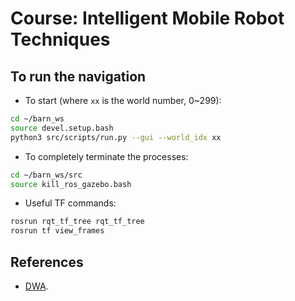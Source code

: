 # Course: Intelligent Mobile Robot Techniques

## To run the navigation

- To start (where `xx` is the world number, 0~299):

```bash
cd ~/barn_ws
source devel.setup.bash
python3 src/scripts/run.py --gui --world_idx xx
```

- To completely terminate the processes:

```bash
cd ~/barn_ws/src
source kill_ros_gazebo.bash
```

- Useful TF commands:

```bash
rosrun rqt_tf_tree rqt_tf_tree
rosrun tf view_frames
```



## References
- [DWA](https://github.com/AtsushiSakai/PythonRobotics/blob/master/PathPlanning/DynamicWindowApproach/dynamic_window_approach.py).
